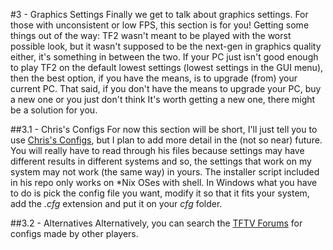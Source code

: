 #3 - Graphics Settings
Finally we get to talk about graphics settings.
For those with unconsistent or low FPS, this section is for you!
Getting some things out of the way: TF2 wasn't meant to be played with the worst possible look, but it wasn't supposed to be the next-gen in graphics quality either, it's something in between the two.
If your PC just isn't good enough to play TF2 on the default lowest settings (lowest settings in the GUI menu), then the best option, if you have the means, is to upgrade (from) your current PC.
That said, if you don't have the means to upgrade your PC, buy a new one or you just don't think It's worth getting a new one, there might be a solution for you.

##3.1 - Chris's Configs
For now this section will be short, I'll just tell you to use [Chris's Configs](https://github.com/tf2configs/tf2configs "Chris's Configs Repo on GitHub"), but I plan to add more detail in the (not so near) future.
You will really have to read through his files because settings may have different results in different systems and so, the settings that work on my system may not work (the same way) in yours.
The installer script included in his repo only works on \*Nix OSes with shell.
In Windows what you have to do is pick the config file you want, modify it so that it fits your system, add the _.cfg_ extension and put it on your _cfg_ folder.

##3.2 - Alternatives
Alternatively, you can search the [TFTV Forums](http://www.teamfortress.tv/forum/8/customization "TeamFortress.TV Forums") for configs made by other players.
